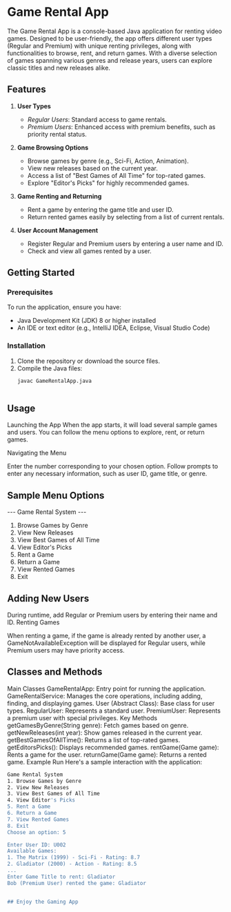 

# Game Rental App

The Game Rental App is a console-based Java application for renting video games. Designed to be user-friendly, the app offers different user types (Regular and Premium) with unique renting privileges, along with functionalities to browse, rent, and return games. With a diverse selection of games spanning various genres and release years, users can explore classic titles and new releases alike.

## Features

1. **User Types**  
   - *Regular Users*: Standard access to game rentals.
   - *Premium Users*: Enhanced access with premium benefits, such as priority rental status.

2. **Game Browsing Options**  
   - Browse games by genre (e.g., Sci-Fi, Action, Animation).
   - View new releases based on the current year.
   - Access a list of "Best Games of All Time" for top-rated games.
   - Explore "Editor's Picks" for highly recommended games.

3. **Game Renting and Returning**  
   - Rent a game by entering the game title and user ID.
   - Return rented games easily by selecting from a list of current rentals.

4. **User Account Management**  
   - Register Regular and Premium users by entering a user name and ID.
   - Check and view all games rented by a user.

## Getting Started

### Prerequisites
To run the application, ensure you have:
- Java Development Kit (JDK) 8 or higher installed
- An IDE or text editor (e.g., IntelliJ IDEA, Eclipse, Visual Studio Code)

### Installation
1. Clone the repository or download the source files.
2. Compile the Java files:
   ```bash
   javac GameRentalApp.java



## Usage

Launching the App
When the app starts, it will load several sample games and users. You can follow the menu options to explore, rent, or return games.

Navigating the Menu

Enter the number corresponding to your chosen option.
Follow prompts to enter any necessary information, such as user ID, game title, or genre.

## Sample Menu Options

--- Game Rental System ---
1. Browse Games by Genre
2. View New Releases
3. View Best Games of All Time
4. View Editor's Picks
5. Rent a Game
6. Return a Game
7. View Rented Games
8. Exit


## Adding New Users

During runtime, add Regular or Premium users by entering their name and ID.
Renting Games

When renting a game, if the game is already rented by another user, a GameNotAvailableException will be displayed for Regular users, while Premium users may have priority access.


## Classes and Methods
Main Classes
GameRentalApp: Entry point for running the application.
GameRentalService: Manages the core operations, including adding, finding, and displaying games.
User (Abstract Class): Base class for user types.
RegularUser: Represents a standard user.
PremiumUser: Represents a premium user with special privileges.
Key Methods
getGamesByGenre(String genre): Fetch games based on genre.
getNewReleases(int year): Show games released in the current year.
getBestGamesOfAllTime(): Returns a list of top-rated games.
getEditorsPicks(): Displays recommended games.
rentGame(Game game): Rents a game for the user.
returnGame(Game game): Returns a rented game.
Example Run
Here's a sample interaction with the application:

```bash
Game Rental System 
1. Browse Games by Genre
2. View New Releases
3. View Best Games of All Time
4. View Editor's Picks
5. Rent a Game
6. Return a Game
7. View Rented Games
8. Exit
Choose an option: 5

Enter User ID: U002
Available Games:
1. The Matrix (1999) - Sci-Fi - Rating: 8.7
2. Gladiator (2000) - Action - Rating: 8.5
...
Enter Game Title to rent: Gladiator
Bob (Premium User) rented the game: Gladiator


## Enjoy the Gaming App


